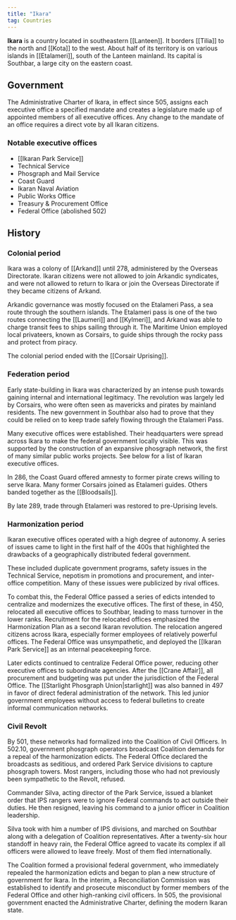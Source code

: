 ```yaml
---
title: "Ikara"
tag: Countries
---
```


**Ikara** is a country located in southeastern [[Lanteen]]. It borders [[Tilia]] to the north and [[Kota]] to the west. About half of its territory is on various islands in [[Etalameri]], south of the Lanteen mainland. Its capital is Southbar, a large city on the eastern coast.

## Government

The Administrative Charter of Ikara, in effect since 505, assigns each executive office a specified mandate and creates a legislature made up of appointed members of all executive offices. Any change to the mandate of an office requires a direct vote by all Ikaran citizens.

### Notable executive offices

- [[Ikaran Park Service]]
- Technical Service
- Phosgraph and Mail Service
- Coast Guard
- Ikaran Naval Aviation
- Public Works Office
- Treasury & Procurement Office
- Federal Office (abolished 502)

## History

### Colonial period

Ikara was a colony of [[Arkand]] until 278, administered by the Overseas Directorate. Ikaran citizens were not allowed to join Arkandic syndicates, and were not allowed to return to Ikara or join the Overseas Directorate if they became citizens of Arkand.

Arkandic governance was mostly focused on the Etalameri Pass, a sea route through the southern islands. The Etalameri pass is one of the two routes connecting the [[Laumeri]] and [[Kylmeri]], and Arkand was able to charge transit fees to ships sailing through it. The Maritime Union employed local privateers, known as Corsairs, to guide ships through the rocky pass and protect from piracy.

The colonial period ended with the [[Corsair Uprising]].

### Federation period

Early state-building in Ikara was characterized by an intense push towards gaining internal and international legitimacy. The revolution was largely led by Corsairs, who were often seen as mavericks and pirates by mainland residents. The new government in Southbar also had to prove that they could be relied on to keep trade safely flowing through the Etalameri Pass. 

Many executive offices were established. Their headquarters were spread across Ikara to make the federal government locally visible. This was supported by the construction of an expansive phosgraph network, the first of many similar public works projects. See below for a list of Ikaran executive offices.

In 286, the Coast Guard offered amnesty to former pirate crews willing to serve Ikara. Many former Corsairs joined as Etalameri guides. Others banded together as the [[Bloodsails]].

By late 289, trade through Etalameri was restored to pre-Uprising levels.

### Harmonization period

Ikaran executive offices operated with a high degree of autonomy. A series of issues came to light in the first half of the 400s that highlighted the drawbacks of a geographically distributed federal government.

These included duplicate government programs, safety issues in the Technical Service, nepotism in promotions and procurement, and inter-office competition. Many of these issues were publicized by rival offices.

To combat this, the Federal Office passed a series of edicts intended to centralize and modernizes the executive offices. The first of these, in 450, relocated all executive offices to Southbar, leading to mass turnover in the lower ranks. Recruitment for the relocated offices emphasized the Harmonization Plan as a second Ikaran revolution. The relocation angered citizens across Ikara, especially former employees of relatively powerful offices. The Federal Office was unsympathetic, and deployed the [[Ikaran Park Service]] as an internal peacekeeping force.

Later edicts continued to centralize Federal Office power, reducing other executive offices to subordinate agencies. After the [[Crane Affair]], all procurement and budgeting was put under the jurisdiction of the Federal Office. The [[Starlight Phosgraph Union|starlight]] was also banned in 497 in favor of direct federal administration of the network. This led junior government employees without access to federal bulletins to create informal communication networks.

### Civil Revolt

By 501, these networks had formalized into the Coalition of Civil Officers. In 502.10, government phosgraph operators broadcast Coalition demands for a repeal of the harmonization edicts. The Federal Office declared the broadcasts as seditious, and ordered Park Service divisions to capture phosgraph towers. Most rangers, including those who had not previously been sympathetic to the Revolt, refused.

Commander Silva, acting director of the Park Service, issued a blanket order that IPS rangers were to ignore Federal commands to act outside their duties. He then resigned, leaving his command to a junior officer in Coalition leadership.

Silva took with him a number of IPS divisions, and marched on Southbar along with a delegation of Coalition representatives. After a twenty-six hour standoff in heavy rain, the Federal Office agreed to vacate its complex if all officers were allowed to leave freely. Most of them fled internationally.

The Coalition formed a provisional federal government, who immediately repealed the harmonization edicts and began to plan a new structure of government for Ikara. In the interim, a Reconciliation Commission was established to identify and prosecute misconduct by former members of the Federal Office and other high-ranking civil officers. In 505, the provisional government enacted the Administrative Charter, defining the modern Ikaran state. 
